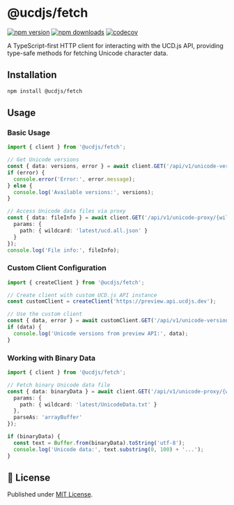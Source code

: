 # @ucdjs/fetch

[![npm version][npm-version-src]][npm-version-href]
[![npm downloads][npm-downloads-src]][npm-downloads-href]
[![codecov][codecov-src]][codecov-href]

A TypeScript-first HTTP client for interacting with the UCD.js API, providing type-safe methods for fetching Unicode character data.

## Installation

```bash
npm install @ucdjs/fetch
```

## Usage

### Basic Usage

```typescript
import { client } from '@ucdjs/fetch';

// Get Unicode versions
const { data: versions, error } = await client.GET('/api/v1/unicode-versions');
if (error) {
  console.error('Error:', error.message);
} else {
  console.log('Available versions:', versions);
}

// Access Unicode data files via proxy
const { data: fileInfo } = await client.GET('/api/v1/unicode-proxy/{wildcard}', {
  params: {
    path: { wildcard: 'latest/ucd.all.json' }
  }
});
console.log('File info:', fileInfo);
```

### Custom Client Configuration

```typescript
import { createClient } from '@ucdjs/fetch';

// Create client with custom UCD.js API instance
const customClient = createClient('https://preview.api.ucdjs.dev');

// Use the custom client
const { data, error } = await customClient.GET('/api/v1/unicode-versions');
if (data) {
  console.log('Unicode versions from preview API:', data);
}
```

### Working with Binary Data

```typescript
import { client } from '@ucdjs/fetch';

// Fetch binary Unicode data file
const { data: binaryData } = await client.GET('/api/v1/unicode-proxy/{wildcard}', {
  params: {
    path: { wildcard: 'latest/UnicodeData.txt' }
  },
  parseAs: 'arrayBuffer'
});

if (binaryData) {
  const text = Buffer.from(binaryData).toString('utf-8');
  console.log('Unicode data:', text.substring(0, 100) + '...');
}
```

## 📄 License

Published under [MIT License](./LICENSE).

[npm-version-src]: https://img.shields.io/npm/v/@ucdjs/fetch?style=flat&colorA=18181B&colorB=4169E1
[npm-version-href]: https://npmjs.com/package/@ucdjs/fetch
[npm-downloads-src]: https://img.shields.io/npm/dm/@ucdjs/fetch?style=flat&colorA=18181B&colorB=4169E1
[npm-downloads-href]: https://npmjs.com/package/@ucdjs/fetch
[codecov-src]: https://img.shields.io/codecov/c/gh/ucdjs/ucd?style=flat&colorA=18181B&colorB=4169E1
[codecov-href]: https://codecov.io/gh/ucdjs/ucd
